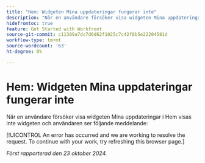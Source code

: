 ```yaml
---
title: "Hem: Widgeten Mina uppdateringar fungerar inte"
description: "När en användare försöker visa widgeten Mina uppdateringar i Hem visas inte widgeten och användaren ser ett meddelande."
hidefromtoc: true
feature: Get Started with Workfront
source-git-commit: c11389a7dc7d6d62f1025c7c42f8b5e22204581d
workflow-type: tm+mt
source-wordcount: '63'
ht-degree: 0%

---
```



# Hem: Widgeten Mina uppdateringar fungerar inte

När en användare försöker visa widgeten Mina uppdateringar i Hem visas inte widgeten och användaren ser följande meddelande:

[!UICONTROL An error has occurred and we are working to resolve the request. To continue with your work, try refreshing this browser page.]

_Först rapporterad den 23 oktober 2024._
